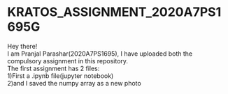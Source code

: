 # KRATOS_ASSIGNMENT_2020A7PS1695G
Hey there!<br />
I am Pranjal Parashar(2020A7PS1695), I have uploaded both the compulsory assignment in this repository. <br />
The first assignment has 2 files:<br />
1)First a .ipynb file(jupyter notebook)<br />
2)and I saved the numpy array as a new photo<br />
